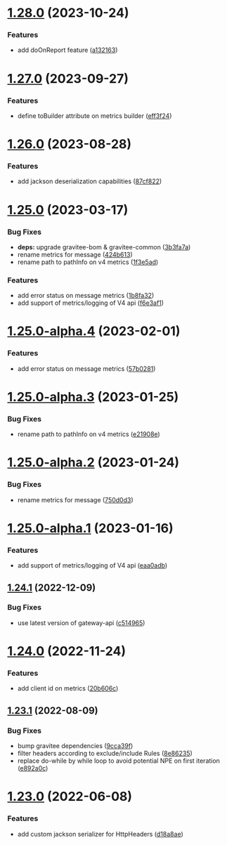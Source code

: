 # [1.28.0](https://github.com/gravitee-io/gravitee-reporter-api/compare/1.27.0...1.28.0) (2023-10-24)


### Features

* add doOnReport feature ([a132163](https://github.com/gravitee-io/gravitee-reporter-api/commit/a132163882d85da0f880ab874e2f27ed4a7a33cb))

# [1.27.0](https://github.com/gravitee-io/gravitee-reporter-api/compare/1.26.0...1.27.0) (2023-09-27)


### Features

* define toBuilder attribute on metrics builder ([eff3f24](https://github.com/gravitee-io/gravitee-reporter-api/commit/eff3f24c110053457c0771dc4d946c9c6ba00a6d))

# [1.26.0](https://github.com/gravitee-io/gravitee-reporter-api/compare/1.25.0...1.26.0) (2023-08-28)


### Features

* add jackson deserialization capabilities ([87cf822](https://github.com/gravitee-io/gravitee-reporter-api/commit/87cf822c1f728a84af2451586563dbfc1392dfa3))

# [1.25.0](https://github.com/gravitee-io/gravitee-reporter-api/compare/1.24.1...1.25.0) (2023-03-17)


### Bug Fixes

* **deps:** upgrade gravitee-bom & gravitee-common ([3b3fa7a](https://github.com/gravitee-io/gravitee-reporter-api/commit/3b3fa7af307a110604e50d428154bf48fde95252))
* rename metrics for message ([424b613](https://github.com/gravitee-io/gravitee-reporter-api/commit/424b613706d63d91c0cfff53fa9f4eb93962d4f5))
* rename path to pathInfo on v4 metrics ([1f3e5ad](https://github.com/gravitee-io/gravitee-reporter-api/commit/1f3e5add6ff32a91feb5fab4d12229498ada930a))


### Features

* add error status on message metrics ([1b8fa32](https://github.com/gravitee-io/gravitee-reporter-api/commit/1b8fa32a0135a9141b7264b09f9342f5c2185af3))
* add support of metrics/logging of V4 api ([f6e3af1](https://github.com/gravitee-io/gravitee-reporter-api/commit/f6e3af17eecee44c2bbdf50a0e9f569d9f28eaef))

# [1.25.0-alpha.4](https://github.com/gravitee-io/gravitee-reporter-api/compare/1.25.0-alpha.3...1.25.0-alpha.4) (2023-02-01)


### Features

* add error status on message metrics ([57b0281](https://github.com/gravitee-io/gravitee-reporter-api/commit/57b0281247317bd332146e66a9fab7a5ff07dd0b))

# [1.25.0-alpha.3](https://github.com/gravitee-io/gravitee-reporter-api/compare/1.25.0-alpha.2...1.25.0-alpha.3) (2023-01-25)


### Bug Fixes

* rename path to pathInfo on v4 metrics ([e21908e](https://github.com/gravitee-io/gravitee-reporter-api/commit/e21908e28fdf6d7a7aa238114858669fbc40e4bb))

# [1.25.0-alpha.2](https://github.com/gravitee-io/gravitee-reporter-api/compare/1.25.0-alpha.1...1.25.0-alpha.2) (2023-01-24)


### Bug Fixes

* rename metrics for message ([750d0d3](https://github.com/gravitee-io/gravitee-reporter-api/commit/750d0d354846afea3b6ba9e3d82a3564969b830a))

# [1.25.0-alpha.1](https://github.com/gravitee-io/gravitee-reporter-api/compare/1.24.1...1.25.0-alpha.1) (2023-01-16)


### Features

* add support of metrics/logging of V4 api ([eaa0adb](https://github.com/gravitee-io/gravitee-reporter-api/commit/eaa0adbec15be14aa7e5a2059bc6591e40433e2d))

## [1.24.1](https://github.com/gravitee-io/gravitee-reporter-api/compare/1.24.0...1.24.1) (2022-12-09)


### Bug Fixes

* use latest version of gateway-api ([c514965](https://github.com/gravitee-io/gravitee-reporter-api/commit/c51496520cbde5c31058a33664a76d7f417a3b78))

# [1.24.0](https://github.com/gravitee-io/gravitee-reporter-api/compare/1.23.1...1.24.0) (2022-11-24)


### Features

* add client id on metrics ([20b606c](https://github.com/gravitee-io/gravitee-reporter-api/commit/20b606cf5a83a358d7376bb314f527341b4b4cb2))

## [1.23.1](https://github.com/gravitee-io/gravitee-reporter-api/compare/1.23.0...1.23.1) (2022-08-09)


### Bug Fixes

* bump gravitee dependencies ([9cca39f](https://github.com/gravitee-io/gravitee-reporter-api/commit/9cca39f2a32c15367c195dee45af13c4e9d4a208))
* filter headers according to exclude/include Rules ([8e86235](https://github.com/gravitee-io/gravitee-reporter-api/commit/8e86235b213d2831e088058378581332b85bf91d))
* replace do-while by while loop to avoid potential NPE on first iteration ([e892a0c](https://github.com/gravitee-io/gravitee-reporter-api/commit/e892a0c796d226065be83200b44f3b393d9dfa63))

# [1.23.0](https://github.com/gravitee-io/gravitee-reporter-api/compare/1.22.0...1.23.0) (2022-06-08)


### Features

* add custom jackson serializer for HttpHeaders ([d18a8ae](https://github.com/gravitee-io/gravitee-reporter-api/commit/d18a8ae6ce9d91ed1341fe0c83e4912bab6973f0))
